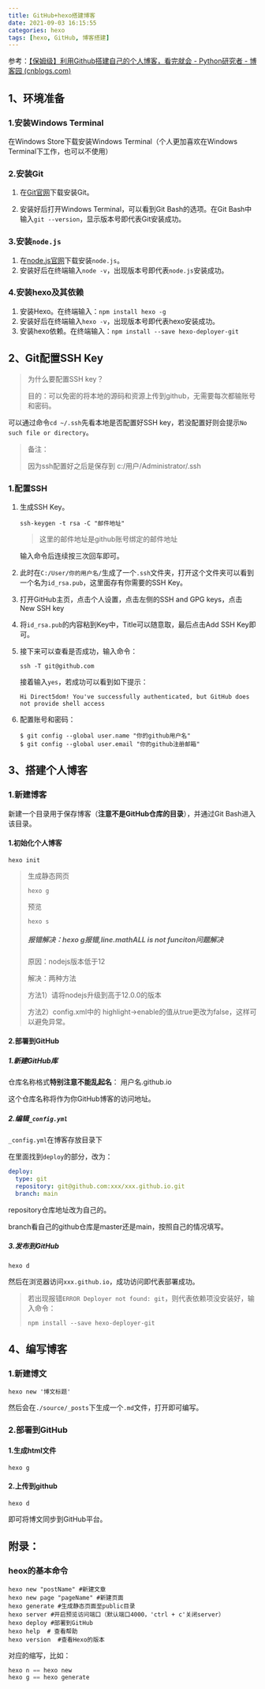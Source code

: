 ```yaml
---
title: GitHub+hexo搭建博客
date: 2021-09-03 16:15:55
categories: hexo
tags: [hexo, GitHub, 博客搭建]
---
```


参考：[【保姆级】利用Github搭建自己的个人博客，看完就会 - Python研究者 - 博客园 (cnblogs.com)](https://www.cnblogs.com/chenlove/p/15058170.html)

## 1、环境准备

### 1.安装Windows Terminal

在Windows Store下载安装Windows Terminal（个人更加喜欢在Windows Terminal下工作，也可以不使用）

### 2.安装Git

1. 在[Git官网](https://git-scm.com/)下载安装Git。

2. 安装好后打开Windows Terminal，可以看到Git Bash的选项。在Git Bash中输入`git --version`，显示版本号即代表Git安装成功。


<!--more-->

### 3.安装`node.js`

1. 在[node.js官网](https://nodejs.org/en/download/)下载安装`node.js`。
2. 安装好后在终端输入`node -v`，出现版本号即代表`node.js`安装成功。

### 4.安装hexo及其依赖

1. 安装Hexo。在终端输入：`npm install hexo -g`
2. 安装好后在终端输入`hexo -v`，出现版本号即代表hexo安装成功。
3. 安装hexo依赖。在终端输入：`npm install --save hexo-deployer-git`

## 2、Git配置SSH Key

>为什么要配置SSH key？
>
>目的：可以免密的将本地的源码和资源上传到github，无需要每次都输账号和密码。

可以通过命令`cd ~/.ssh`先看本地是否配置好SSH key，若没配置好则会提示`No such file or directory`。

>备注：
>
>因为ssh配置好之后是保存到 c:/用户/Administrator/.ssh

### 1.配置SSH

1. 生成SSH Key。

   ```shell
   ssh-keygen -t rsa -C "邮件地址"
   ```

   > 这里的邮件地址是github账号绑定的邮件地址

   输入命令后连续按三次回车即可。

2. 此时在`C:/User/你的用户名/`生成了一个`.ssh`文件夹，打开这个文件夹可以看到一个名为`id_rsa.pub`，这里面存有你需要的SSH Key。

3. 打开GitHub主页，点击个人设置，点击左侧的SSH and GPG keys，点击New SSH key

4. 将`id_rsa.pub`的内容粘到Key中，Title可以随意取，最后点击Add SSH Key即可。

5. 接下来可以查看是否成功，输入命令：

   ```shell
   ssh -T git@github.com
   ```

   接着输入`yes`，若成功可以看到如下提示：

   ```
   Hi Direct5dom! You've successfully authenticated, but GitHub does not provide shell access
   ```

6. 配置账号和密码：

   ```shell
   $ git config --global user.name "你的github用户名" 
   $ git config --global user.email "你的github注册邮箱" 
   ```

## 3、搭建个人博客

### 1.新建博客

新建一个目录用于保存博客（**注意不是GitHub仓库的目录**），并通过Git Bash进入该目录。

#### 1.初始化个人博客

```shell
hexo init
```

> 生成静态网页
>
> ```shell
> hexo g
> ```
>
> 预览
>
> ```
> hexo s
> ```
>
> ##### 报错解决：hexo g报错,line.mathALL is not funciton问题解决
>
> 原因：nodejs版本低于12
>
> 解决：两种方法
>
> 方法1）请将nodejs升级到高于12.0.0的版本
>
> 方法2）config.xml中的 highlight->enable的值从true更改为false，这样可以避免异常。

#### 2.部署到GitHub

##### 1.新建GitHub库

仓库名称格式**特别注意不能乱起名**： 用户名.github.io

这个仓库名称将作为你GitHub博客的访问地址。

##### 2.编辑`_config.yml`

`_config.yml`在博客存放目录下

在里面找到`deploy`的部分，改为：

```yaml
deploy:
  type: git
  repository: git@github.com:xxx/xxx.github.io.git
  branch: main
```

repository仓库地址改为自己的。

branch看自己的github仓库是master还是main，按照自己的情况填写。

##### 3.发布到GitHub

```shell
hexo d
```

然后在浏览器访问`xxx.github.io`，成功访问即代表部署成功。

> 若出现报错`ERROR Deployer not found: git`，则代表依赖项没安装好，输入命令：
>
> ```
> npm install --save hexo-deployer-git
> ```

## 4、编写博客

### 1.新建博文

```shell
hexo new '博文标题'
```

然后会在`./source/_posts`下生成一个`.md`文件，打开即可编写。

### 2.部署到GitHub

#### 1.生成html文件

```
hexo g
```

#### 2.上传到github

```
hexo d
```

即可将博文同步到GitHub平台。

## 附录：

### heox的基本命令

```shell
hexo new "postName" #新建文章
hexo new page "pageName" #新建页面
hexo generate #生成静态页面至public目录
hexo server #开启预览访问端口（默认端口4000，'ctrl + c'关闭server）
hexo deploy #部署到GitHub
hexo help  # 查看帮助
hexo version  #查看Hexo的版本
```

对应的缩写，比如：

```powershell
hexo n == hexo new
hexo g == hexo generate
```
